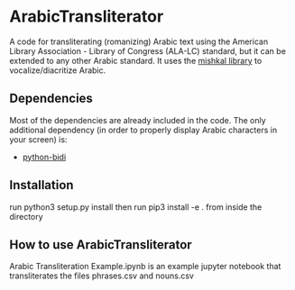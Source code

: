 ArabicTransliterator
======

A code for transliterating (romanizing) Arabic text using the American Library Association - Library of Congress (ALA-LC) standard, but it can be extended
to any other Arabic standard. It uses the [mishkal library](https://github.com/linuxscout/mishkal) to vocalize/diacritize Arabic.

Dependencies
-------------
Most of the dependencies are already included in the code. The only additional dependency (in order to properly display Arabic characters in your screen) is:

+ [python-bidi](https://pypi.python.org/pypi/python-bidi)

Installation
------------
run python3 setup.py install
then run pip3 install -e . from inside the directory

How to use ArabicTransliterator
-------------------------------
Arabic Transliteration Example.ipynb is an example jupyter notebook that transliterates the files phrases.csv and nouns.csv
